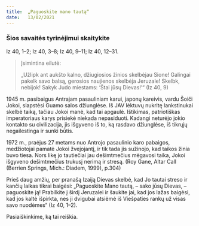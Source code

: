 ```yaml
---
title:  „Paguoskite mano tautą“
date:   13/02/2021
---
```


### Šios savaitės tyrinėjimui skaitykite
Iz 40, 1–2; Iz 40, 3–8; Iz 40, 9–11; Iz 40, 12–31.

> <p>Įsimintina eilutė:</p>
> „Užlipk ant aukšto kalno, džiugiosios žinios skelbėjau Sione! Galingai pakelk savo balsą, gerosios naujienos skelbėja Jeruzale! Skelbk, nebijok! Sakyk Judo miestams: ‘Štai jūsų Dievas!ʼ“ (Iz 40, 9)
 
1945 m. pasibaigus Antrajam pasauliniam karui, japonų kareivis, vardu Šoiči Jokoi, slapstėsi Guamo salos džiunglėse. Iš JAV lėktuvų nukritę lankstinukai skelbė taiką, tačiau Jokoi manė, kad tai apgaulė. Ištikimas, patriotiškas imperatoriaus karys prisiekė niekada nepasiduoti. Kadangi neturėjo jokio kontakto su civilizacija, jis išgyveno iš to, ką rasdavo džiunglėse, iš tikrųjų negailestinga ir sunki būtis.

1972 m., praėjus 27 metams nuo Antrojo pasaulinio karo pabaigos, medžiotojai pamatė Jokoi žvejojantį, ir tik tada jis sužinojo, kad taikos žinia buvo tiesa. Nors likę jo tautiečiai jau dešimtmečius mėgavosi taika, Jokoi išgyveno dešimtmečius trukusį nerimą ir stresą. (Roy Gane, Altar Call (Berrien Springs, Mich.: Diadem, 1999), p.304)

Prieš daug amžių, per pranašą Izaiją Dievas skelbė, kad Jo tautai streso ir kančių laikas tikrai baigėsi: „Paguoskite Mano tautą, – sako jūsų Dievas, – paguoskite ją! Prabilkite į širdį Jeruzalei ir šaukite jai, kad jos lažas baigėsi, kad jos kaltė išpirkta, nes ji dvigubai atsiėmė iš Viešpaties rankų už visas savo nuodėmes“ (Iz 40, 1–2). 

Pasiaiškinkime, ką tai reiškia.